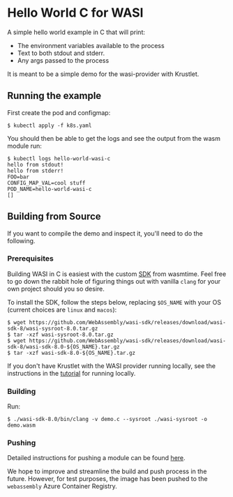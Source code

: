 # Hello World C for WASI

A simple hello world example in C that will print:

- The environment variables available to the process
- Text to both stdout and stderr.
- Any args passed to the process

It is meant to be a simple demo for the wasi-provider with Krustlet.

## Running the example

First create the pod and configmap:

```shell
$ kubectl apply -f k8s.yaml
```

You should then be able to get the logs and see the output from the wasm module
run:

```shell
$ kubectl logs hello-world-wasi-c
hello from stdout!
hello from stderr!
FOO=bar
CONFIG_MAP_VAL=cool stuff
POD_NAME=hello-world-wasi-c
[]
```

## Building from Source

If you want to compile the demo and inspect it, you'll need to do the following.

### Prerequisites

Building WASI in C is easiest with the custom
[SDK](https://github.com/WebAssembly/wasi-sdk) from wasmtime. Feel free to go
down the rabbit hole of figuring things out with vanilla `clang` for your
own project should you so desire.

To install the SDK, follow the steps below, replacing `$OS_NAME` with your OS
(current choices are `linux` and `macos`):

```shell
$ wget https://github.com/WebAssembly/wasi-sdk/releases/download/wasi-sdk-8/wasi-sysroot-8.0.tar.gz
$ tar -xzf wasi-sysroot-8.0.tar.gz
$ wget https://github.com/WebAssembly/wasi-sdk/releases/download/wasi-sdk-8/wasi-sdk-8.0-${OS_NAME}.tar.gz
$ tar -xzf wasi-sdk-8.0-${OS_NAME}.tar.gz
```

If you don't have Krustlet with the WASI provider running locally, see the
instructions in the [tutorial](https://docs.krustlet.dev/intro/tutorial03) for running
locally.

### Building

Run:

```shell
$ ./wasi-sdk-8.0/bin/clang -v demo.c --sysroot ./wasi-sysroot -o demo.wasm
```

### Pushing

Detailed instructions for pushing a module can be found
[here](https://docs.krustlet.dev/intro/tutorial02).

We hope to improve and streamline the build and push process in the future.
However, for test purposes, the image has been pushed to the `webassembly`
Azure Container Registry.

